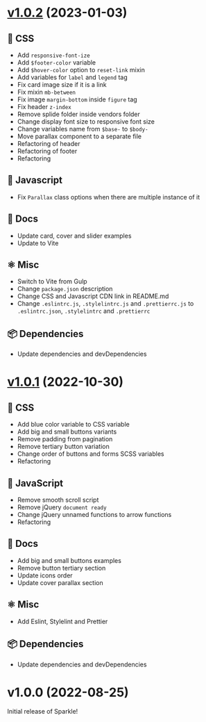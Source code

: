 # [v1.0.2](https://github.com/danieledeluca/sparkle/compare/v1.0.1...v1.0.2) (2023-01-03)

## 🎨 CSS

-   Add `responsive-font-ize`
-   Add `$footer-color` variable
-   Add `$hover-color` option to `reset-link` mixin
-   Add variables for `label` and `legend` tag
-   Fix card image size if it is a link
-   Fix mixin `mb-between`
-   Fix image `margin-bottom` inside `figure` tag
-   Fix header `z-index`
-   Remove splide folder inside vendors folder
-   Change display font size to responsive font size
-   Change variables name from `$base-` to `$body-`
-   Move parallax component to a separate file
-   Refactoring of header
-   Refactoring of footer
-   Refactoring

## 🤖 Javascript

-   Fix `Parallax` class options when there are multiple instance of it

## 📖 Docs

-   Update card, cover and slider examples
-   Update to Vite

## ⚛️ Misc

-   Switch to Vite from Gulp
-   Change `package.json` description
-   Change CSS and Javascript CDN link in README.md
-   Change `.eslintrc.js`, `.stylelintrc.js` and `.prettierrc.js` to `.eslintrc.json`, `.stylelintrc` and `.prettierrc`

## 📦 Dependencies

-   Update dependencies and devDependencies

# [v1.0.1](https://github.com/danieledeluca/sparkle/compare/v1.0.0...v1.0.1) (2022-10-30)

## 🎨 CSS

-   Add blue color variable to CSS variable
-   Add big and small buttons variants
-   Remove padding from pagination
-   Remove tertiary button variation
-   Change order of buttons and forms SCSS variables
-   Refactoring

## 🤖 JavaScript

-   Remove smooth scroll script
-   Remove jQuery `document ready`
-   Change jQuery unnamed functions to arrow functions
-   Refactoring

## 📖 Docs

-   Add big and small buttons examples
-   Remove button tertiary section
-   Update icons order
-   Update cover parallax section

## ⚛️ Misc

-   Add Eslint, Stylelint and Prettier

## 📦 Dependencies

-   Update dependencies and devDependencies

# v1.0.0 (2022-08-25)

Initial release of Sparkle!

